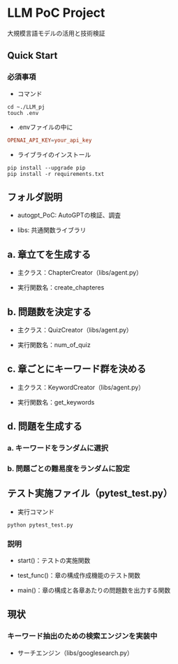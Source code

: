 # LLM PoC Project

大規模言語モデルの活用と技術検証

## Quick Start

### 必須事項

- コマンド

```shell
cd ~./LLM_pj
touch .env
```

- .envファイルの中に

```conf
OPENAI_API_KEY=your_api_key
```

- ライブライのインストール

```shell
pip install --upgrade pip
pip install -r requirements.txt
```

## フォルダ説明

- autogpt_PoC: AutoGPTの検証、調査

- libs: 共通関数ライブラリ

## a. 章立てを生成する

- 主クラス：ChapterCreator（libs/agent.py）

- 実行関数名：create_chapteres

## b. 問題数を決定する

- 主クラス：QuizCreator（libs/agent.py）

- 実行関数名：num_of_quiz

## c. 章ごとにキーワード群を決める

- 主クラス：KeywordCreator（libs/agent.py）

- 実行関数名：get_keywords

## d. 問題を生成する

### a. キーワードをランダムに選択

### b. 問題ごとの難易度をランダムに設定


## テスト実施ファイル（pytest_test.py）

- 実行コマンド

```shell
python pytest_test.py
```

### 説明

- start()：テストの実施関数

- test_func()：章の構成作成機能のテスト関数

- main()：章の構成と各章あたりの問題数を出力する関数

## 現状

### キーワード抽出のための検索エンジンを実装中

- サーチエンジン（libs/googlesearch.py）